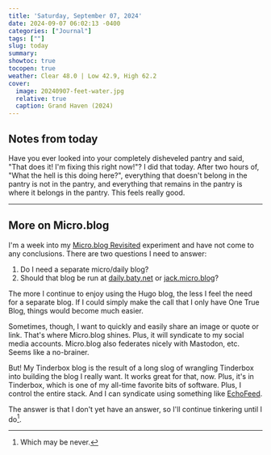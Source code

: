 ```yaml
---
title: 'Saturday, September 07, 2024'
date: 2024-09-07 06:02:13 -0400
categories: ["Journal"]
tags: [""]
slug: today
summary: 
showtoc: true
tocopen: true
weather: Clear 48.0 | Low 42.9, High 62.2
cover: 
  image: 20240907-feet-water.jpg
  relative: true
  caption: Grand Haven (2024)
---
```


## Notes from today

Have you ever looked into your completely disheveled pantry and said, "That does it! I'm fixing this right now!"? I did that today. After two hours of, "What the hell is this doing here?", everything that doesn't belong in the pantry is not in the pantry, and everything that remains in the pantry is where it belongs in the pantry. This feels really good.

---


## More on Micro.blog
I'm a week into my [Micro.blog Revisited](/posts/2024/08/micro-blog-revisited/) experiment and have not come to any conclusions. There are two questions I need to answer:

1. Do I need a separate micro/daily blog?
2. Should that blog be run at [daily.baty.net](https://daily.baty.net) or [jack.micro.blog](https://jack.micro.blog)?

The more I continue to enjoy using the Hugo blog, the less I feel the need for a separate blog. If I could simply make the call that I only have One True Blog, things would become much easier.

Sometimes, though, I want to quickly and easily share an image or quote or link. That's where Micro.blog shines. Plus, it will syndicate to my social media accounts. Micro.blog also federates nicely with Mastodon, etc. Seems like a no-brainer.

But! My Tinderbox blog is the result of a long slog of wrangling Tinderbox into building the blog I really want. It works great for that, now. Plus, it's in Tinderbox, which is one of my all-time favorite bits of software. Plus, I control the entire stack. And I can syndicate using something like [EchoFeed](https://echofeed.app).

The answer is that I don't yet have an answer, so I'll continue tinkering until I do[^answer].

[^answer]: Which may be never.


